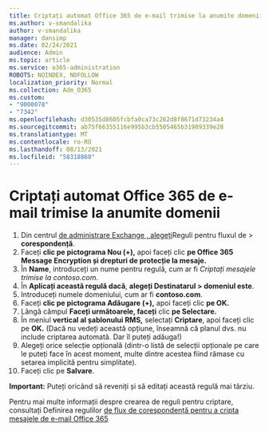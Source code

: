 ```yaml
---
title: Criptați automat Office 365 de e-mail trimise la anumite domenii
ms.author: v-smandalika
author: v-smandalika
manager: dansimp
ms.date: 02/24/2021
audience: Admin
ms.topic: article
ms.service: o365-administration
ROBOTS: NOINDEX, NOFOLLOW
localization_priority: Normal
ms.collection: Adm_O365
ms.custom:
- "9000078"
- "7342"
ms.openlocfilehash: d30535d8605fcbfa0ca73c262d8f8671d73234a4
ms.sourcegitcommit: ab75f66355116e995b3cb5505465b31989339e28
ms.translationtype: MT
ms.contentlocale: ro-RO
ms.lasthandoff: 08/13/2021
ms.locfileid: "58318860"
---
```

# <a name="automatically-encrypt-office-365-email-messages-sent-to-certain-domains"></a>Criptați automat Office 365 de e-mail trimise la anumite domenii

1. Din centrul [de administrare Exchange , alegeți](https://outlook.office365.com/ecp/)Reguli pentru fluxul de > **corespondență**. 
2. Faceți **clic pe pictograma Nou (+),** apoi faceți clic **pe Office 365 Message Encryption și drepturi de protecție la mesaje.**
3. În **Name**, introduceți un nume pentru regulă, cum ar fi *Criptați mesajele trimise la contoso.com*.
4. În **Aplicați această regulă dacă**, **alegeți Destinatarul > domeniul este**. 
5. Introduceți numele domeniului, cum ar fi **contoso.com**.
6. Faceți **clic pe pictograma Adăugare (+),** apoi faceți clic **pe OK.**
7. Lângă câmpul **Faceți următoarele, faceți** clic **pe Selectare.** 
8. În meniul **vertical al șablonului RMS,** selectați **Criptare**, apoi faceți clic pe **OK.** (Dacă nu vedeți această opțiune, înseamnă că planul dvs. nu include criptarea automată. Dar îl puteți adăuga!)
9. Alegeți orice selecție opțională (dintr-o listă de selecții opționale pe care le puteți face în acest moment, multe dintre acestea fiind rămase cu setarea implicită pentru simplitate).
10. Faceți clic pe **Salvare**.

**Important:** Puteți oricând să reveniți și să editați această regulă mai târziu.

Pentru mai multe informații despre crearea de reguli pentru criptare, consultați Definirea regulilor [de flux de corespondență pentru a cripta mesajele de e-mail Office 365](https://docs.microsoft.com/microsoft-365/compliance/define-mail-flow-rules-to-encrypt-email)
